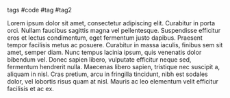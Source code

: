 tags #code #tag #tag2

Lorem ipsum dolor sit amet, consectetur adipiscing elit. Curabitur in porta orci.
Nullam faucibus sagittis magna vel pellentesque. Suspendisse efficitur eros et
lectus condimentum, eget fermentum justo dapibus. Praesent tempor facilisis metus
ac posuere. Curabitur in massa iaculis, finibus sem sit amet, semper diam. Nunc
tempus lacinia ipsum, quis venenatis dolor bibendum vel. Donec sapien libero,
vulputate efficitur neque sed, fermentum hendrerit nulla. Maecenas libero sapien,
tristique nec suscipit a, aliquam in nisl. Cras pretium, arcu in fringilla tincidunt,
nibh est sodales dolor, vel lobortis risus quam at nisl. Mauris ac leo elementum
velit efficitur facilisis et ac ex.